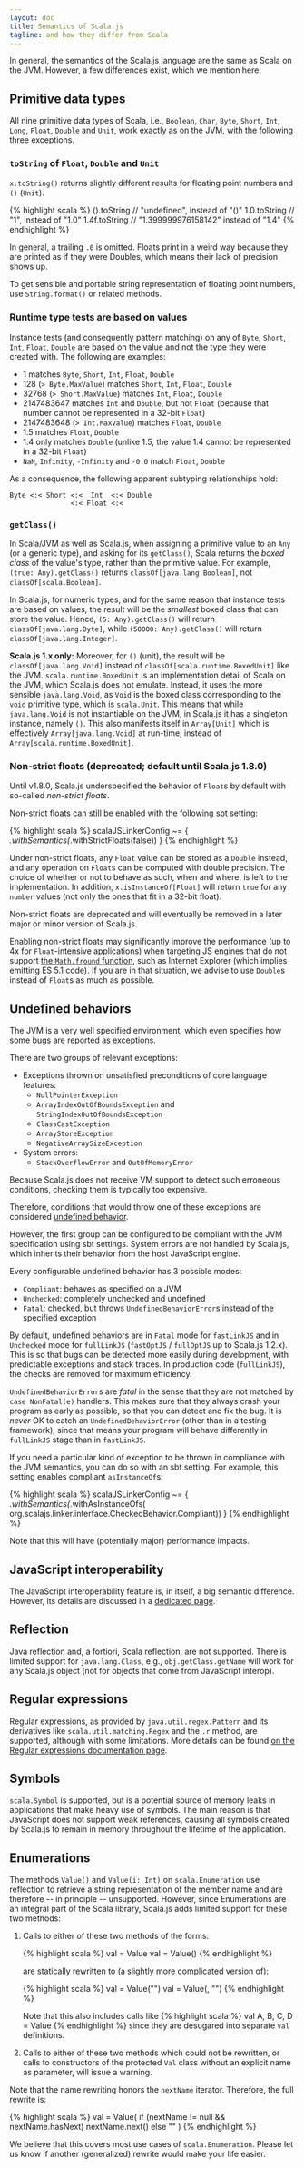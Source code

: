 ```yaml
---
layout: doc
title: Semantics of Scala.js
tagline: and how they differ from Scala
---
```


In general, the semantics of the Scala.js language are the same as Scala on
the JVM.
However, a few differences exist, which we mention here.

## Primitive data types

All nine primitive data types of Scala, i.e., `Boolean`, `Char`, `Byte`, `Short`, `Int`, `Long`, `Float`, `Double` and `Unit`, work exactly as on the JVM, with the following three exceptions.

### `toString` of `Float`, `Double` and `Unit`

`x.toString()` returns slightly different results for floating point numbers
and `()` (`Unit`).

{% highlight scala %}
().toString   // "undefined", instead of "()"
1.0.toString  // "1", instead of "1.0"
1.4f.toString // "1.399999976158142" instead of "1.4"
{% endhighlight %}

In general, a trailing `.0` is omitted.
Floats print in a weird way because they are printed as if they were Doubles,
which means their lack of precision shows up.

To get sensible and portable string representation of floating point numbers,
use `String.format()` or related methods.

### Runtime type tests are based on values

Instance tests (and consequently pattern matching) on any of `Byte`,
`Short`, `Int`, `Float`, `Double` are based on the value and not the
type they were created with. The following are examples:

- 1 matches `Byte`, `Short`, `Int`, `Float`, `Double`
- 128 (`> Byte.MaxValue`) matches `Short`, `Int`, `Float`, `Double`
- 32768 (`> Short.MaxValue`) matches `Int`, `Float`, `Double`
- 2147483647 matches `Int` and `Double`, but not `Float`
  (because that number cannot be represented in a 32-bit `Float`)
- 2147483648 (`> Int.MaxValue`) matches `Float`, `Double`
- 1.5 matches `Float`, `Double`
- 1.4 only matches `Double`
  (unlike 1.5, the value 1.4 cannot be represented in a 32-bit `Float`)
- `NaN`, `Infinity`, `-Infinity` and `-0.0` match `Float`, `Double`

As a consequence, the following apparent subtyping relationships hold:

    Byte <:< Short <:<  Int  <:< Double
                   <:< Float <:<

### `getClass()`

In Scala/JVM as well as Scala.js, when assigning a primitive value to an `Any` (or a generic type), and asking for its `getClass()`, Scala returns the *boxed class* of the value's type, rather than the primitive value.
For example, `(true: Any).getClass()` returns `classOf[java.lang.Boolean]`, not `classOf[scala.Boolean]`.

In Scala.js, for numeric types, and for the same reason that instance tests are based on values, the result will be the *smallest* boxed class that can store the value.
Hence, `(5: Any).getClass()` will return `classOf[java.lang.Byte]`, while `(50000: Any).getClass()` will return `classOf[java.lang.Integer]`.

**Scala.js 1.x only:**
Moreover, for `()` (unit), the result will be `classOf[java.lang.Void]` instead of `classOf[scala.runtime.BoxedUnit]` like the JVM.
`scala.runtime.BoxedUnit` is an implementation detail of Scala on the JVM, which Scala.js does not emulate.
Instead, it uses the more sensible `java.lang.Void`, as `Void` is the boxed class corresponding to the `void` primitive type, which is `scala.Unit`.
This means that while `java.lang.Void` is not instantiable on the JVM, in Scala.js it has a singleton instance, namely `()`.
This also manifests itself in `Array[Unit]` which is effectively `Array[java.lang.Void]` at run-time, instead of `Array[scala.runtime.BoxedUnit]`.

### Non-strict floats (deprecated; default until Scala.js 1.8.0)

Until v1.8.0, Scala.js underspecified the behavior of `Float`s by default with so-called *non-strict floats*.

Non-strict floats can still be enabled with the following sbt setting:

{% highlight scala %}
scalaJSLinkerConfig ~= { _.withSemantics(_.withStrictFloats(false)) }
{% endhighlight %}

Under non-strict floats, any `Float` value can be stored as a `Double` instead, and any operation on `Float`s can be computed with double precision.
The choice of whether or not to behave as such, when and where, is left to the implementation.
In addition, `x.isInstanceOf[Float]` will return `true` for any `number` values (not only the ones that fit in a 32-bit float).

Non-strict floats are deprecated and will eventually be removed in a later major or minor version of Scala.js.

Enabling non-strict floats may significantly improve the performance (up to 4x for `Float`-intensive applications) when targeting JS engines that do not support [the `Math.fround` function](https://developer.mozilla.org/en-US/docs/Web/JavaScript/Reference/Global_Objects/Math/fround), such as Internet Explorer (which implies emitting ES 5.1 code).
If you are in that situation, we advise to use `Double`s instead of `Float`s as much as possible.

## Undefined behaviors

The JVM is a very well specified environment, which even specifies how some
bugs are reported as exceptions.

There are two groups of relevant exceptions:

* Exceptions thrown on unsatisfied preconditions of core language features:
  * `NullPointerException`
  * `ArrayIndexOutOfBoundsException` and `StringIndexOutOfBoundsException`
  * `ClassCastException`
  * `ArrayStoreException`
  * `NegativeArraySizeException`
* System errors:
  * `StackOverflowError` and `OutOfMemoryError`

Because Scala.js does not receive VM support to detect such erroneous
conditions, checking them is typically too expensive.

Therefore, conditions that would throw one of these exceptions are considered
[undefined behavior](http://en.wikipedia.org/wiki/Undefined_behavior).

However, the first group can be configured to be compliant with the JVM specification using sbt settings.
System errors are not handled by Scala.js, which inherits their behavior from the host JavaScript engine.

Every configurable undefined behavior has 3 possible modes:

* `Compliant`: behaves as specified on a JVM
* `Unchecked`: completely unchecked and undefined
* `Fatal`: checked, but throws `UndefinedBehaviorError`s instead of the specified exception

By default, undefined behaviors are in `Fatal` mode for `fastLinkJS` and in
`Unchecked` mode for `fullLinkJS` (`fastOptJS` / `fullOptJS` up to Scala.js 1.2.x).
This is so that bugs can be detected more easily during development, with
predictable exceptions and stack traces.
In production code (`fullLinkJS`), the checks are removed for maximum
efficiency.

`UndefinedBehaviorError`s are *fatal* in the sense that they are not matched by
`case NonFatal(e)` handlers.
This makes sure that they always crash your program as early as possible, so
that you can detect and fix the bug.
It is *never* OK to catch an `UndefinedBehaviorError` (other than in a testing
framework), since that means your program will behave differently in `fullLinkJS`
stage than in `fastLinkJS`.

If you need a particular kind of exception to be thrown in compliance with the
JVM semantics, you can do so with an sbt setting.
For example, this setting enables compliant `asInstanceOf`s:

{% highlight scala %}
scalaJSLinkerConfig ~= { _.withSemantics(_.withAsInstanceOfs(
  org.scalajs.linker.interface.CheckedBehavior.Compliant)) }
{% endhighlight %}

Note that this will have (potentially major) performance impacts.

## JavaScript interoperability

The JavaScript interoperability feature is, in itself, a big semantic
difference. However, its details are discussed in a
[dedicated page](./interoperability).

## Reflection

Java reflection and, a fortiori, Scala reflection, are not supported. There is
limited support for `java.lang.Class`, e.g., `obj.getClass.getName` will work
for any Scala.js object (not for objects that come from JavaScript interop).

## Regular expressions

Regular expressions, as provided by `java.util.regex.Pattern` and its derivatives like `scala.util.matching.Regex` and the `.r` method, are supported, although with some limitations.
More details can be found [on the Regular expressions documentation page](./regular-expressions.html).

## Symbols

`scala.Symbol` is supported, but is a potential source of memory leaks
in applications that make heavy use of symbols. The main reason is that
JavaScript does not support weak references, causing all symbols created
by Scala.js to remain in memory throughout the lifetime of the application.

## Enumerations

The methods `Value()` and `Value(i: Int)` on `scala.Enumeration` use
reflection to retrieve a string representation of the member name and
are therefore -- in principle -- unsupported. However, since
Enumerations are an integral part of the Scala library, Scala.js adds
limited support for these two methods:

<ol>
<li>Calls to either of these two methods of the forms:

{% highlight scala %}
val <ident> = Value
val <ident> = Value(<num>)
{% endhighlight %}

are statically rewritten to (a slightly more complicated version of):

{% highlight scala %}
val <ident> = Value("<ident>")
val <ident> = Value(<num>, "<ident>")
{% endhighlight %}

Note that this also includes calls like
{% highlight scala %}
val A, B, C, D = Value
{% endhighlight %}
since they are desugared into separate <code>val</code> definitions.
</li>
<li>Calls to either of these two methods which could not be rewritten,
or calls to constructors of the protected <code>Val</code> class without an
explicit name as parameter, will issue a warning.</li>
</ol>

Note that the name rewriting honors the `nextName`
iterator. Therefore, the full rewrite is:

{% highlight scala %}
val <ident> = Value(
  if (nextName != null && nextName.hasNext)
    nextName.next()
  else
    "<ident>"
)
{% endhighlight %}

We believe that this covers most use cases of
`scala.Enumeration`. Please let us know if another (generalized)
rewrite would make your life easier.
